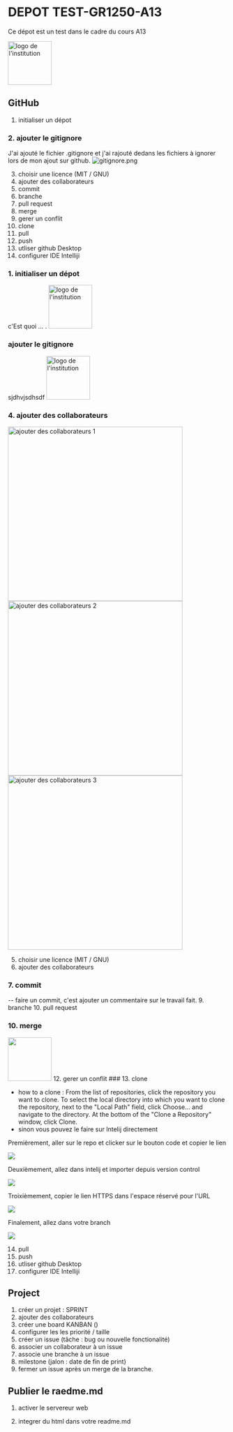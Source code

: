 # DEPOT TEST-GR1250-A13
Ce dépot est un test dans le cadre du cours A13

<img src="logo.png" alt="logo de l'institution" width="100px">


## GitHub
1. initialiser un dépot

### 2. ajouter le gitignore
J'ai ajouté le fichier .gitignore et j'ai rajouté dedans les fichiers à ignorer lors de mon ajout sur github.
![gitignore.png](gitignore.png)

3. choisir une licence (MIT / GNU) 
4. ajouter des collaborateurs
5. commit 
6. branche
7. pull request
8. merge
9. gerer un conflit 
10. clone
11. pull
12. push
13. utliser github Desktop
14. configurer IDE Intelliji

### 1. initialiser un dépot
c'Est quoi ... .
<img src="logo.png" alt="logo de l'institution" width="100px">


### ajouter le gitignore
sjdhvjsdhsdf
<img src="logo.png" alt="logo de l'institution" width="100px">


### 4. ajouter des collaborateurs
<img src="addColab1.png" alt="ajouter des collaborateurs 1" width="400px">
<img src="addColab2.png" alt="ajouter des collaborateurs 2" width="400px">
<img src="addColab3.png" alt="ajouter des collaborateurs 3" width="400px">

5. choisir une licence (MIT / GNU) 
6. ajouter des collaborateurs
### 7. commit 
-- faire un commit, c'est ajouter un commentaire sur le travail fait.
9. branche
10. pull request

### 10. merge
<img src="merge.png" width="100px">      
12. gerer un conflit 
### 13. clone


- how to a clone : From the list of repositories, click the repository you want to clone. To select the local directory into which you want to clone the repository, next to the "Local Path" field, click Choose... and navigate to the directory. At the bottom of the "Clone a Repository" window, click Clone.
- sinon vous pouvez le faire sur Intelij directement

Premièrement, aller sur le repo et clicker sur le bouton code et copier le lien
        
<img src="clone_Screenshot.png">
   
Deuxièmement, allez dans intelij et importer depuis version control

<img src="clone_Screenshot2.png">
    
Troixièmement, copier le lien HTTPS dans l'espace réservé pour l'URL

<img src="clone_Screenshot3.PNG">
    
Finalement, allez dans votre branch

<img src="clone_Screenshot4.PNG">



14. pull
15. push
16. utliser github Desktop
17. configurer IDE Intelliji

## Project
1. créer un projet : SPRINT
2. ajouter des collaborateurs
3. créer une board KANBAN ()
4. configurer les les priorité / taille
5. créer un issue (tâche : bug ou nouvelle fonctionalité)
6. associer un collaborateur à un issue
7. associe une branche à un issue
8. milestone (jalon : date de fin de print)
9. fermer un issue après un merge de la branche.

## Publier le raedme.md

1. activer le servereur web

2. integrer du html dans votre readme.md
